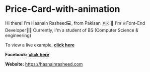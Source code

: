 # Price-Card-with-animation

Hi there! 
I'm Hasnain Rasheed💻, from Pakisan 🇵🇰 👋
I'm ♕Font-End Developer👨‍💻 Currently, 
I'm a student of BS (Computer Science & engineering) 


To view a live example, **[click here](https://hrhasnai.github.io/Price-Card-with-animation/)**


**Facebook:**
**[click here](https://web.facebook.com/hrhasnai/)**

**Website:** 
https://hasnainrasheed.com
